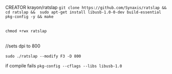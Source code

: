 CREATOR krayon/ratslap
```git clone https://github.com/Synaxis/ratslap && cd ratslap &&  sudo apt-get install libusb-1.0-0-dev build-essential pkg-config -y && make```<br><br>

```chmod +rwx ratslap```<br><br>

//sets dpi to 800<br><br>
```sudo ./ratslap --modify F3 -D 800```

if compile fails ```pkg-config --cflags --libs libusb-1.0```<br><br>
